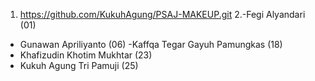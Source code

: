 1. https://github.com/KukuhAgung/PSAJ-MAKEUP.git
2.-Fegi Alyandari (01)
  - Gunawan Apriliyanto (06)
  -Kaffqa Tegar Gayuh Pamungkas (18)
  - Khafizudin Khotim Mukhtar (23)
  - Kukuh Agung Tri Pamuji (25)

